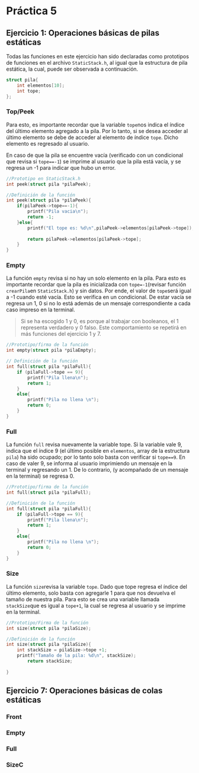 # Práctica 5

## Ejercicio 1: Operaciones básicas de pilas estáticas
Todas las funciones en este ejercicio han sido declaradas como prototipos de funciones en el archivo `StaticStack.h`, al igual que la estructura de pila estática, la cual, puede ser observada a continuación.

```c
struct pila{
    int elementos[10];
    int tope;
};
```
### Top/Peek
Para esto, es importante recordar que la variable `tope`nos indica el índice del último elemento agregado a la pila. Por lo tanto, si se desea acceder al último elemento se debe de acceder al elemento de índice `tope`. Dicho elemento es regresado al usuario.

En caso de que la pila se encuentre vacía (verificado con un condicional que revisa si `tope==-1`) se imprime al usuario que la pila está vacía, y se regresa un -1 para indicar que hubo un error.

```c
//Prototipo en StaticStack.h
int peek(struct pila *pilaPeek);

//Definición de la función
int peek(struct pila *pilaPeek){
    if(pilaPeek->tope==-1){
        printf("Pila vacia\n");
        return -1;
    }else{
        printf("El tope es: %d\n",pilaPeek->elementos[pilaPeek->tope]);
        
        return pilaPeek->elementos[pilaPeek->tope];
    }
}
```
### Empty
La función `empty` revisa si no hay un solo elemento en la pila. Para esto es importante recordar que la pila es inicializada con `tope=-1`(revisar función `crearPila`en `StaticStack.h`) y sin datos. Por ende, el valor de `tope`será igual a -1 cuando esté vacía. Esto se verifica en un condicional. De estar vacía se regresa un 1, 0 si no lo está además de un mensaje correspondiente a cada caso impreso en la terminal.

> Si se ha escogido 1 y 0, es porque al trabajar con booleanos, el 1 representa verdadero y 0 falso. Este comportamiento se repetirá en más funciones del ejercicio 1 y 7.


```c
//Prototipo/firma de la función
int empty(struct pila *pilaEmpty);

// Definición de la función
int full(struct pila *pilaFull){
    if (pilaFull->tope == 9){
        printf("Pila llena\n");
        return 1;
    }
    else{
        printf("Pila no llena \n");
        return 0;
    }
}

```
### Full
La función `full` revisa nuevamente la variable tope. Si la variable vale 9, indica que el índice 9 (el último posible en `elementos`, array de la estructura `pila`) ha sido ocupado; por lo tanto solo basta con verificar si `tope==9`. En caso de valer 9, se informa al usuario imprimiendo un mensaje en la terminal y regresando un 1. De lo contrario, (y acompañado de un mensaje en la terminal) se regresa 0.

```c
//Prototipo/firma de la función
int full(struct pila *pilaFull);

//Definición de la función
int full(struct pila *pilaFull){
    if (pilaFull->tope == 9){
        printf("Pila llena\n");
        return 1;
    }
    else{
        printf("Pila no llena \n");
        return 0;
    }
}
```
### Size
La función `size`revisa la variable `tope`. Dado que tope regresa el índice del último elemento, solo basta con agregarle 1 para que nos devuelva el tamaño de nuestra pila. Para esto se crea una variable llamada `stackSize`que es igual a `tope+1`, la cual se regresa al usuario y se imprime en la terminal.

```c
//Prototipo/Firma de la función
int size(struct pila *pilaSize);

//Definición de la función
int size(struct pila *pilaSize){
    int stackSize = pilaSize->tope +1;
    printf("Tamaño de la pila: %d\n", stackSize);
        return stackSize;
    
}

```
## Ejercicio 7: Operaciones básicas de colas estáticas
### Front
### Empty
### Full
### SizeC